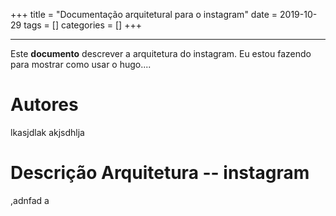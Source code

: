 +++
title = "Documentação arquitetural para o instagram"
date = 2019-10-29
tags = []
categories = []
+++

***

Este **documento** descrever a arquitetura do instagram. Eu estou fazendo para mostrar como usar o hugo....

# Autores

lkasjdlak 
akjsdhlja

# Descrição Arquitetura -- instagram

,adnfad  a